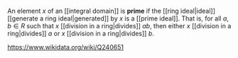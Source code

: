 An element $x$ of an [[integral domain]] is **prime** if the [[ring ideal|ideal]] [[generate a ring ideal|generated]] by $x$ is a [[prime ideal]]. That is, for all $a,b \in R$ such that $x$ [[division in a ring|divides]] $ab$, then either $x$ [[division in a ring|divides]] $a$ or $x$ [[division in a ring|divides]] $b$.

https://www.wikidata.org/wiki/Q240651